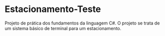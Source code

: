 # Estacionamento-Teste
Projeto de prática dos fundamentos da linguagem C#. O projeto se trata de um sistema básico de terminal para um estacionamento.
